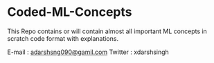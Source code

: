 # Coded-ML-Concepts
This Repo contains or will contain almost all important ML concepts in scratch code format with explanations.

E-mail : adarshsng090@gamil.com
Twitter : xdarshsingh
